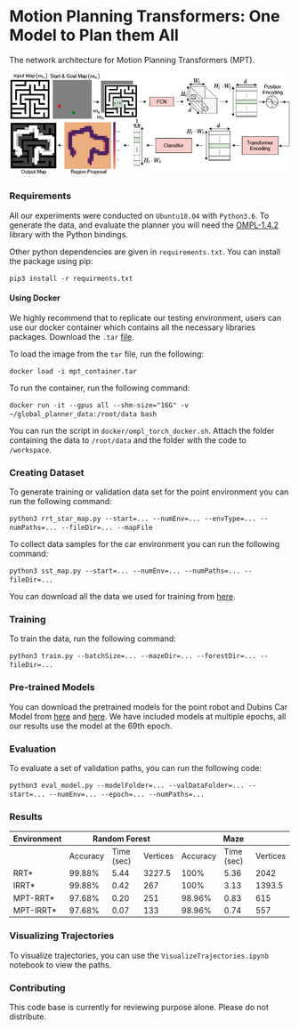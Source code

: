 # Motion Planning Transformers: One Model to Plan them All
The network architecture for Motion Planning Transformers (MPT).

![Transformer Figure](transformer_fig.jpg)

### Requirements
All our experiments were conducted on `Ubuntu18.04` with `Python3.6`. To generate the data, and evaluate the planner you will need the [OMPL-1.4.2](https://ompl.kavrakilab.org/index.html) library with the Python bindings.

Other python dependencies are given in `requirements.txt`. You can install the package using pip:

```
pip3 install -r requirments.txt
```

#### Using Docker

We highly recommend that to replicate our testing environment, users can use our docker container which contains all the necessary libraries packages. Download the `.tar` [file](https://drive.google.com/file/d/154E338PduQPHfO0sUqA8ZST1GaQodY41/view?usp=sharing).

To load the image from the `tar` file, run the following:

```
docker load -i mpt_container.tar
```

To run the container, run the following command:

```
docker run -it --gpus all --shm-size="16G" -v ~/global_planner_data:/root/data bash
```

You can run the script in `docker/ompl_torch_docker.sh`. Attach the folder containing the data to `/root/data` and the folder with the code to `/workspace`.

### Creating Dataset
To generate training or validation data set for the point environment you can run the following command:

```
python3 rrt_star_map.py --start=... --numEnv=... --envType=... --numPaths=... --fileDir=... --mapFile
```

To collect data samples for the car environment you can run the following command:

```
python3 sst_map.py --start=... --numEnv=... --numPaths=... --fileDir=...
```

You can download all the data we used for training from [here](https://drive.google.com/drive/folders/1uP_l_pLLljRv6sn5xlcCkq3iTiuKHdDA?usp=sharing).

### Training

To train the data, run the following command:

```
python3 train.py --batchSize=... --mazeDir=... --forestDir=... --fileDir=...
```

### Pre-trained Models
You can download the pretrained models for the point robot and Dubins Car Model from [here](https://drive.google.com/file/d/1kd-n9NyybQueJbL1ud4Bf6PhK99gLhkT/view?usp=sharing) and [here](). We have included models at multiple epochs, all our results use the model at the 69th epoch.

### Evaluation

To evaluate a set of validation paths, you can run the following code:

```
python3 eval_model.py --modelFolder=... --valDataFolder=... --start=... --numEnv=... --epoch=... --numPaths=...
```


### Results

<table>
	<thead>
	<tr>
		<th>Environment </th>
		<th colspan="3">Random Forest</th>
		<th colspan="3">Maze</th>
	</tr>
	</thead>
	<tbody>
		<tr>
			<td></td>
			<td>Accuracy</td>
			<td>Time (sec)</td>
			<td>Vertices</td>
			<td>Accuracy</td>
			<td>Time (sec)</td>
			<td>Vertices</td>
		</tr>
		<tr>
			<td>RRT*</td>
			<td>99.88%</td>
			<td>5.44</td>
			<td>3227.5</td>
			<td>100%</td>
			<td>5.36</td>
			<td>2042</td>
		</tr>
		<tr>
			<td>IRRT*</td>
			<td>99.88%</td>
			<td>0.42</td>
			<td>267</td>
			<td>100%</td>
			<td>3.13</td>
			<td>1393.5</td>
		</tr>
		<tr>
			<td>MPT-RRT*</td>
			<td>97.68%</td>
			<td>0.20</td>
			<td>251</td>
			<td>98.96%</td>
			<td>0.83</td>
			<td>615</td>
		</tr>
		<tr>
			<td>MPT-IRRT*</td>
			<td>97.68%</td>
			<td>0.07</td>
			<td>133</td>
			<td>98.96%</td>
			<td>0.74</td>
			<td>557</td>
		</tr>
	</tbody>
</table>


### Visualizing Trajectories
To visualize trajectories, you can use the `VisualizeTrajectories.ipynb` notebook to view the paths.

### Contributing

This code base is currently for reviewing purpose alone. Please do not distribute.